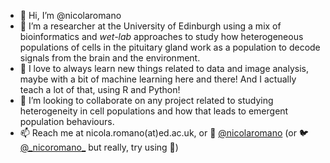 - 👋 Hi, I’m @nicolaromano
- 👀 I’m a researcher at the University of Edinburgh using a mix of bioinformatics and _wet-lab_ approaches to study how heterogeneous populations of cells in the pituitary gland work as a population to decode signals from the brain and the environment.
- 🌱 I love to always learn new things related to data and image analysis, maybe with a bit of machine learning here and there! And I actually teach a lot of that, using R and Python!
- 💞️ I’m looking to collaborate on any project related to studying heterogeneity in cell populations and how that leads to emergent population behaviours.
- 📫 Reach me at nicola.romano(at)ed.ac.uk, or 🐘 [@nicolaromano](https://qoto.org/@nicolaromano) (or 🐦 [@\_nicoromano\_](https://twitter.com/_nicoromano_) but really, try using 🐘)

<!---
nicolaromano/nicolaromano is a ✨ special ✨ repository because its `README.md` (this file) appears on your GitHub profile.
You can click the Preview link to take a look at your changes.
--->
